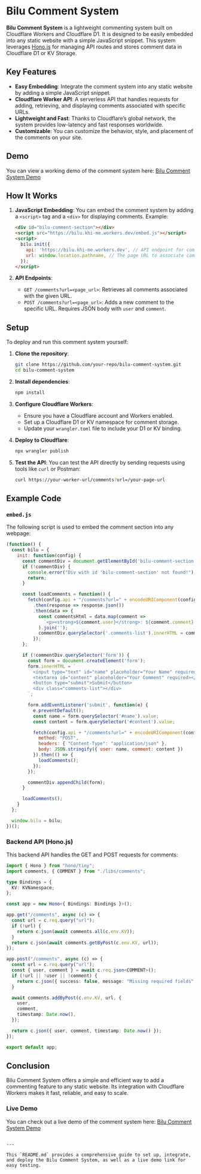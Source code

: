 # Bilu Comment System

**Bilu Comment System** is a lightweight commenting system built on Cloudflare Workers and Cloudflare D1. It is designed to be easily embedded into any static website with a simple JavaScript snippet. This system leverages [Hono.js](https://honojs.dev/) for managing API routes and stores comment data in Cloudflare D1 or KV Storage.

## Key Features

- **Easy Embedding**: Integrate the comment system into any static website by adding a simple JavaScript snippet.
- **Cloudflare Worker API**: A serverless API that handles requests for adding, retrieving, and displaying comments associated with specific URLs.
- **Lightweight and Fast**: Thanks to Cloudflare’s global network, the system provides low-latency and fast responses worldwide.
- **Customizable**: You can customize the behavior, style, and placement of the comments on your site.

## Demo

You can view a working demo of the comment system here: [Bilu Comment System Demo](https://bilu.khi-me.workers.dev)

## How It Works

1. **JavaScript Embedding**: You can embed the comment system by adding a `<script>` tag and a `<div>` for displaying comments. Example:

    ```html
    <div id="bilu-comment-section"></div>
    <script src="https://bilu.khi-me.workers.dev/embed.js"></script>
    <script>
      bilu.init({
        api: 'https://bilu.khi-me.workers.dev', // API endpoint for comment handling
        url: window.location.pathname, // The page URL to associate comments with
      });
    </script>
    ```

2. **API Endpoints**:
   - `GET /comments?url=<page_url>`: Retrieves all comments associated with the given URL.
   - `POST /comments?url=<page_url>`: Adds a new comment to the specific URL. Requires JSON body with `user` and `comment`.

## Setup

To deploy and run this comment system yourself:

1. **Clone the repository**:
    ```bash
    git clone https://github.com/your-repo/bilu-comment-system.git
    cd bilu-comment-system
    ```

2. **Install dependencies**:
    ```bash
    npm install
    ```

3. **Configure Cloudflare Workers**:
    - Ensure you have a Cloudflare account and Workers enabled.
    - Set up a Cloudflare D1 or KV namespace for comment storage.
    - Update your `wrangler.toml` file to include your D1 or KV binding.

4. **Deploy to Cloudflare**:
    ```bash
    npx wrangler publish
    ```

5. **Test the API**:
    You can test the API directly by sending requests using tools like `curl` or Postman:
    
    ```bash
    curl https://your-worker-url/comments?url=/your-page-url
    ```

## Example Code

### `embed.js`

The following script is used to embed the comment section into any webpage:

```javascript
(function() {
  const bilu = {
    init: function(config) {
      const commentDiv = document.getElementById('bilu-comment-section');
      if (!commentDiv) {
        console.error("Div with id 'bilu-comment-section' not found!");
        return;
      }

      const loadComments = function() {
        fetch(config.api + "/comments?url=" + encodeURIComponent(config.url))
          .then(response => response.json())
          .then(data => {
            const commentsHtml = data.map(comment =>
              `<p><strong>${comment.user}</strong>: ${comment.comment} (${new Date(comment.timestamp).toLocaleString()})</p>`
            ).join('');
            commentDiv.querySelector('.comments-list').innerHTML = commentsHtml;
          });
      };

      if (!commentDiv.querySelector('form')) {
        const form = document.createElement('form');
        form.innerHTML = `
          <input type="text" id="name" placeholder="Your Name" required />
          <textarea id="content" placeholder="Your Comment" required></textarea>
          <button type="submit">Submit</button>
          <div class="comments-list"></div>
        `;

        form.addEventListener('submit', function(e) {
          e.preventDefault();
          const name = form.querySelector('#name').value;
          const content = form.querySelector('#content').value;

          fetch(config.api + "/comments?url=" + encodeURIComponent(config.url), {
            method: "POST",
            headers: { "Content-Type": "application/json" },
            body: JSON.stringify({ user: name, comment: content })
          }).then(() => {
            loadComments();
          });
        });

        commentDiv.appendChild(form);
      }

      loadComments();
    }
  };

  window.bilu = bilu;
})();
```

### Backend API (Hono.js)

This backend API handles the GET and POST requests for comments:

```typescript
import { Hono } from "hono/tiny";
import comments, { COMMENT } from "./libs/comments";

type Bindings = {
  KV: KVNamespace;
};

const app = new Hono<{ Bindings: Bindings }>();

app.get("/comments", async (c) => {
  const url = c.req.query("url");
  if (!url) {
    return c.json(await comments.all(c.env.KV));
  }
  return c.json(await comments.getByPost(c.env.KV, url));
});

app.post("/comments", async (c) => {
  const url = c.req.query("url");
  const { user, comment } = await c.req.json<COMMENT>();
  if (!url || !user || !comment) {
    return c.json({ success: false, message: "Missing required fields" });
  }

  await comments.addByPost(c.env.KV, url, {
    user,
    comment,
    timestamp: Date.now(),
  });

  return c.json({ user, comment, timestamp: Date.now() });
});

export default app;
```

## Conclusion

Bilu Comment System offers a simple and efficient way to add a commenting feature to any static website. Its integration with Cloudflare Workers makes it fast, reliable, and easy to scale.

### Live Demo

You can check out a live demo of the comment system here: [Bilu Comment System Demo](https://bilu.khi-me.workers.dev)

```

--- 

This `README.md` provides a comprehensive guide to set up, integrate, and deploy the Bilu Comment System, as well as a live demo link for easy testing.